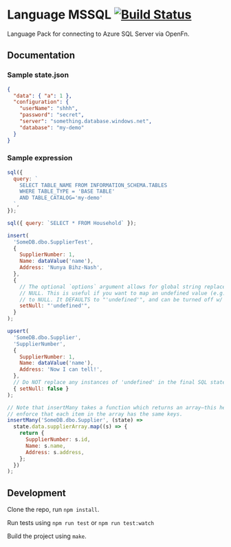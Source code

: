 # Language MSSQL [![Build Status](https://travis-ci.org/OpenFn/language-mssql.svg?branch=master)](https://travis-ci.org/OpenFn/language-mssql)

Language Pack for connecting to Azure SQL Server via OpenFn.

## Documentation

### Sample state.json

```json
{
  "data": { "a": 1 },
  "configuration": {
    "userName": "shhh",
    "password": "secret",
    "server": "something.database.windows.net",
    "database": "my-demo"
  }
}
```

### Sample expression

```js
sql({
  query: `
    SELECT TABLE_NAME FROM INFORMATION_SCHEMA.TABLES
    WHERE TABLE_TYPE = 'BASE TABLE'
    AND TABLE_CATALOG='my-demo'
  `,
});

sql({ query: `SELECT * FROM Household` });

insert(
  'SomeDB.dbo.SupplierTest',
  {
    SupplierNumber: 1,
    Name: dataValue('name'),
    Address: 'Nunya Bihz-Nash',
  },
  {
    // The optional `options` argument allows for global string replacement with
    // NULL. This is useful if you want to map an undefined value (e.g., x.name)
    // to NULL. It DEFAULTS to "'undefined'", and can be turned off w/ `false`.
    setNull: "'undefined'",
  }
);

upsert(
  'SomeDB.dbo.Supplier',
  'SupplierNumber',
  {
    SupplierNumber: 1,
    Name: dataValue('name'),
    Address: 'Now I can tell!',
  },
  // Do NOT replace any instances of 'undefined' in the final SQL statement.
  { setNull: false }
);

// Note that insertMany takes a function which returns an array—this helps
// enforce that each item in the array has the same keys.
insertMany('SomeDB.dbo.Supplier', (state) =>
  state.data.supplierArray.map((s) => {
    return {
      SupplierNumber: s.id,
      Name: s.name,
      Address: s.address,
    };
  })
);
```

## Development

Clone the repo, run `npm install`.

Run tests using `npm run test` or `npm run test:watch`

Build the project using `make`.
